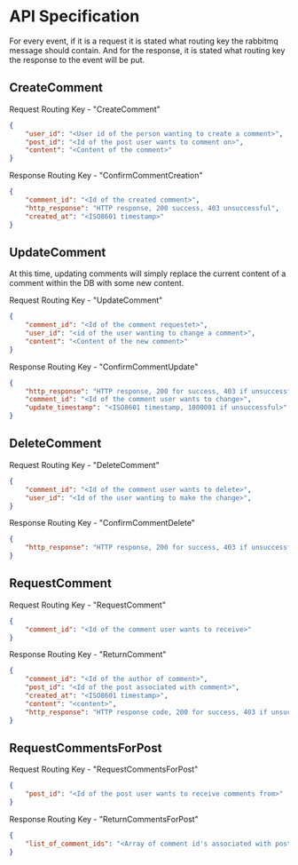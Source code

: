 # API Specification
For every event, if it is a request it is stated what routing key the rabbitmq message should contain. And for the response, it is stated what routing key the response to the event will be put. 
## CreateComment
Request
Routing Key - "CreateComment"
```json
{
    "user_id": "<User id of the person wanting to create a comment>",
    "post_id": "<Id of the post user wants to comment on>",
    "content": "<Content of the comment>"
}
```

Response
Routing Key - "ConfirmCommentCreation"
```json
{
    "comment_id": "<Id of the created comment>",
    "http_response": "HTTP response, 200 success, 403 unsuccessful",
    "created_at": "<ISO8601 timestamp>"
}
```

## UpdateComment
At this time, updating comments will simply replace the current content of a comment within the DB with some new content.

Request
Routing Key - "UpdateComment"
```json
{
    "comment_id": "<Id of the comment requestet>",
    "user_id": "<id of the user wanting to change a comment>",
    "content": "<Content of the new comment>"
}
```

Response
Routing Key - "ConfirmCommentUpdate"
```json
{
    "http_response": "HTTP response, 200 for success, 403 if unsuccessful",
    "comment_id": "<Id of the comment user wants to change>",
    "update_timestamp": "<ISO8601 timestamp, 1000001 if unsuccessful>"
}
```

## DeleteComment
Request
Routing Key - "DeleteComment"
```json
{
    "comment_id": "<Id of the comment user wants to delete>",
    "user_id": "<Id of the user wanting to make the change>",
}
```

Response
Routing Key - "ConfirmCommentDelete"
```json
{
    "http_response": "HTTP response, 200 for success, 403 if unsuccessful"
}
```

## RequestComment
Request
Routing Key - "RequestComment"
```json
{
    "comment_id": "<Id of the comment user wants to receive>"
}
```

Response
Routing Key - "ReturnComment"
```json
{
    "comment_id": "<Id of the author of comment>",
    "post_id": "<Id of the post associated with comment>",
    "created_at": "<ISO8601 timestamp>",
    "content": "<content>",
    "http_response": "HTTP response code, 200 for success, 403 if unsucessful"
}
```

## RequestCommentsForPost
Request
Routing Key - "RequestCommentsForPost"
```json
{
    "post_id": "<Id of the post user wants to receive comments from>"
}
```

Response
Routing Key - "ReturnCommentsForPost"
```json
{
    "list_of_comment_ids": "<Array of comment id's associated with post>"
}
```
